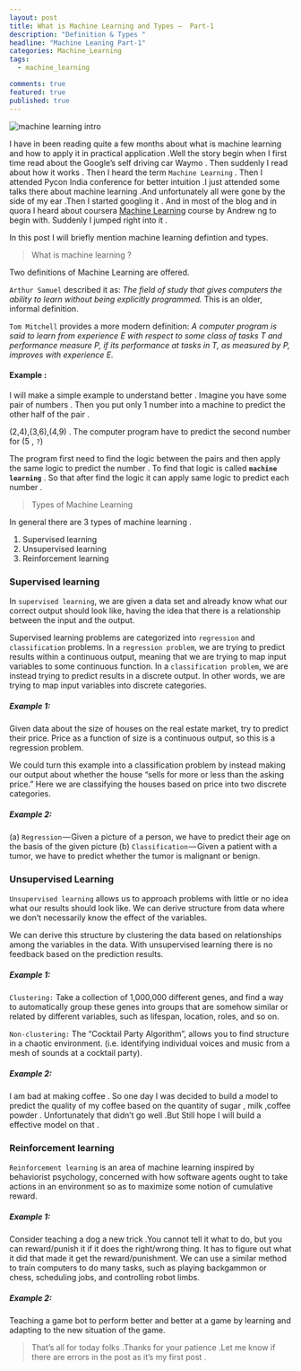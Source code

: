```yaml
---
layout: post
title: What is Machine Learning and Types —  Part-1
description: "Definition & Types "
headline: "Machine Leaning Part-1"
categories: Machine_Learning
tags: 
  - machine_learning

comments: true
featured: true
published: true 
---
```


<img class="image-post" src="{{ site.url }}/images/machine_learning/ml.png" alt="machine learning intro">

I have in been reading quite a few months about what is machine learning and how to apply it in practical application .Well the story begin when I first time read about the Google’s self driving car Waymo . Then suddenly I read about how it works . Then I heard the term `Machine Learning` . Then I attended Pycon India conference for better intuition .I just attended some talks there about machine learning .And unfortunately all were gone by the side of my ear .Then I started googling it . And in most of the blog and in quora I heard about coursera [Machine Learning](https://www.coursera.org/learn/machine-learning) course by Andrew ng  to begin with. Suddenly I jumped right into it .


In this post I will briefly mention  machine learning  defintion and types.



> What is machine learning ?


Two definitions of Machine Learning are offered.

`Arthur Samuel` described it as: *The field of study that gives computers the ability to learn without being explicitly programmed.* This is an older, informal definition.


`Tom Mitchell` provides a more modern definition: *A computer program is said to learn from experience E with respect to some class of tasks T and performance measure P, if its performance at tasks in T, as measured by P, improves with experience E.*

#### Example :

I will make a simple example to understand better . Imagine you have some pair of numbers . Then you put only 1 number into a machine to predict the other half of the pair .

(2,4),(3,6),(4,9) . The computer program have to predict the second number for (5 , `?`)

The program first need to find the logic between the pairs and then apply the same logic to predict the number . To find that logic is called **`machine learning`** . So that after find the logic it can apply same logic to predict each number .

> Types of Machine Learning

In general there are 3 types of machine learning .

1. Supervised learning
2. Unsupervised learning
3. Reinforcement learning


### Supervised learning

In `supervised learning`, we are given a data set and already know what our correct output should look like, having the idea that there is a relationship between the input and the output.

Supervised learning problems are categorized into `regression` and `classification` problems. In a `regression problem`, we are trying to predict results within a continuous output, meaning that we are trying to map input variables to some continuous function. In a `classification problem`, we are instead trying to predict results in a discrete output. In other words, we are trying to map input variables into discrete categories.

##### Example 1:

Given data about the size of houses on the real estate market, try to predict their price. Price as a function of size is a continuous output, so this is a regression problem.

We could turn this example into a classification problem by instead making our output about whether the house “sells for more or less than the asking price.” Here we are classifying the houses based on price into two discrete categories.

##### Example 2:

(a) `Regression` — Given a picture of a person, we have to predict their age on the basis of the given picture
(b) `Classification` — Given a patient with a tumor, we have to predict whether the tumor is malignant or benign.

### Unsupervised Learning

`Unsupervised learning` allows us to approach problems with little or no idea what our results should look like. We can derive structure from data where we don’t necessarily know the effect of the variables.

We can derive this structure by clustering the data based on relationships among the variables in the data.
With unsupervised learning there is no feedback based on the prediction results.

##### Example 1:

`Clustering:` Take a collection of 1,000,000 different genes, and find a way to automatically group these genes into groups that are somehow similar or related by different variables, such as lifespan, location, roles, and so on.

`Non-clustering:` The “Cocktail Party Algorithm”, allows you to find structure in a chaotic environment. (i.e. identifying individual voices and music from a mesh of sounds at a cocktail party).

##### Example 2:

I am bad at making coffee . So one day I was decided to build a model to predict the quality of my coffee based on the quantity of sugar , milk ,coffee powder . Unfortunately that didn’t go well .But Still hope I will build a effective model on that .

### Reinforcement learning

`Reinforcement learning` is an area of machine learning inspired by behaviorist psychology, concerned with how software agents ought to take actions in an environment so as to maximize some notion of cumulative reward.

##### Example 1:

Consider teaching a dog a new trick .You cannot tell it what to do, but you can reward/punish it if it does the right/wrong thing. It has to figure out what it did that made it get the reward/punishment. We can use a similar method to train computers to do many tasks, such as playing backgammon or chess, scheduling jobs, and controlling robot limbs.

##### Example 2:

Teaching a game bot to perform better and better at a game by learning and adapting to the new situation of the game.


> That’s all for today folks .Thanks for your patience .Let me know if there are errors in the post as it’s my first post .


























